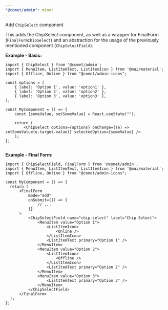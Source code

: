 ```yaml
---
"@comet/admin": minor
---
```


Add `ChipSelect` component

This adds the ChipSelect component, as well as a wrapper for FinalForm (`FinalFormChipSelect`) and an abstraction for the usage of the previously mentioned component (`ChipSelectField`).

**Example - Basic:**

```tsx
import { ChipSelect } from '@comet/admin';
import { MenuItem, ListItemText, ListItemIcon } from '@mui/material';
import { Offline, Online } from "@comet/admin-icons";

const options = [
    { label: 'Option 1', value: 'option1' },
    { label: 'Option 2', value: 'option2' },
    { label: 'Option 3', value: 'option3' },
];

const MyComponent = () => {
    const [someValue, setSomeValue] = React.useState("");
    
    return (
        <ChipSelect options={options} onChange={(e) => setSomeValue(e.target.value)} selectedOption={someValue} />
    );
};


```

**Example - Final Form:**
```tsx
import { ChipSelectField, FinalForm } from '@comet/admin';
import { MenuItem, ListItemText, ListItemIcon } from '@mui/material';
import { Offline, Online } from "@comet/admin-icons";

const MyComponent = () => {
  return (
      <FinalForm
          mode="add"
          onSubmit={() => {
              // ...
          }}
      >
          <ChipSelectField name="chip-select" label="Chip Select">
              <MenuItem value="Option 1">
                  <ListItemIcon>
                      <Online />
                  </ListItemIcon>
                  <ListItemText primary="Option 1" />
              </MenuItem>
              <MenuItem value="Option 2">
                  <ListItemIcon>
                      <Offline />
                  </ListItemIcon>
                  <ListItemText primary="Option 2" />
              </MenuItem>
              <MenuItem value="Option 3">
                  <ListItemText primary="Option 3" />
              </MenuItem>
          </ChipSelectField>
      </FinalForm>
  );
};
```

